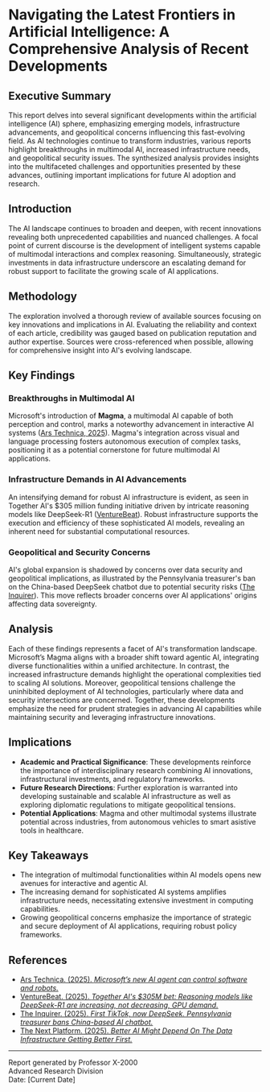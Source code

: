 # Navigating the Latest Frontiers in Artificial Intelligence: A Comprehensive Analysis of Recent Developments

## Executive Summary
This report delves into several significant developments within the artificial intelligence (AI) sphere, emphasizing emerging models, infrastructure advancements, and geopolitical concerns influencing this fast-evolving field. As AI technologies continue to transform industries, various reports highlight breakthroughs in multimodal AI, increased infrastructure needs, and geopolitical security issues. The synthesized analysis provides insights into the multifaceted challenges and opportunities presented by these advances, outlining important implications for future AI adoption and research.

## Introduction
The AI landscape continues to broaden and deepen, with recent innovations revealing both unprecedented capabilities and nuanced challenges. A focal point of current discourse is the development of intelligent systems capable of multimodal interactions and complex reasoning. Simultaneously, strategic investments in data infrastructure underscore an escalating demand for robust support to facilitate the growing scale of AI applications.

## Methodology
The exploration involved a thorough review of available sources focusing on key innovations and implications in AI. Evaluating the reliability and context of each article, credibility was gauged based on publication reputation and author expertise. Sources were cross-referenced when possible, allowing for comprehensive insight into AI's evolving landscape.

## Key Findings

### Breakthroughs in Multimodal AI
Microsoft's introduction of **Magma**, a multimodal AI capable of both perception and control, marks a noteworthy advancement in interactive AI systems ([Ars Technica, 2025](https://arstechnica.com/ai/2025/02/microsofts-new-ai-agent-can-control-software-and-robots/)). Magma's integration across visual and language processing fosters autonomous execution of complex tasks, positioning it as a potential cornerstone for future multimodal AI applications.

### Infrastructure Demands in AI Advancements
An intensifying demand for robust AI infrastructure is evident, as seen in Together AI's $305 million funding initiative driven by intricate reasoning models like DeepSeek-R1 ([VentureBeat](https://venturebeat.com/ai/together-ais-305m-bet-reasoning-models-like-deepseek-r1-are-increasing-not-decreasing-gpu-demand/)). Robust infrastructure supports the execution and efficiency of these sophisticated AI models, revealing an inherent need for substantial computational resources.

### Geopolitical and Security Concerns
AI's global expansion is shadowed by concerns over data security and geopolitical implications, as illustrated by the Pennsylvania treasurer's ban on the China-based DeepSeek chatbot due to potential security risks ([The Inquirer](https://www.inquirer.com/politics/pennsylvania/pennsylvania-treasury-deepseek-ban-china-20250220.html)). This move reflects broader concerns over AI applications' origins affecting data sovereignty.

## Analysis
Each of these findings represents a facet of AI's transformation landscape. Microsoft’s Magma aligns with a broader shift toward agentic AI, integrating diverse functionalities within a unified architecture. In contrast, the increased infrastructure demands highlight the operational complexities tied to scaling AI solutions. Moreover, geopolitical tensions challenge the uninhibited deployment of AI technologies, particularly where data and security intersections are concerned. Together, these developments emphasize the need for prudent strategies in advancing AI capabilities while maintaining security and leveraging infrastructure innovations.

## Implications
- **Academic and Practical Significance**: These developments reinforce the importance of interdisciplinary research combining AI innovations, infrastructural investments, and regulatory frameworks.
- **Future Research Directions**: Further exploration is warranted into developing sustainable and scalable AI infrastructure as well as exploring diplomatic regulations to mitigate geopolitical tensions.
- **Potential Applications**: Magma and other multimodal systems illustrate potential across industries, from autonomous vehicles to smart asistive tools in healthcare.

## Key Takeaways
- The integration of multimodal functionalities within AI models opens new avenues for interactive and agentic AI.
- The increasing demand for sophisticated AI systems amplifies infrastructure needs, necessitating extensive investment in computing capabilities.
- Growing geopolitical concerns emphasize the importance of strategic and secure deployment of AI applications, requiring robust policy frameworks.

## References
- [Ars Technica. (2025). *Microsoft’s new AI agent can control software and robots.*](https://arstechnica.com/ai/2025/02/microsofts-new-ai-agent-can-control-software-and-robots/)
- [VentureBeat. (2025). *Together AI's $305M bet: Reasoning models like DeepSeek-R1 are increasing, not decreasing, GPU demand.*](https://venturebeat.com/ai/together-ais-305m-bet-reasoning-models-like-deepseek-r1-are-increasing-not-decreasing-gpu-demand/)
- [The Inquirer. (2025). *First TikTok, now DeepSeek. Pennsylvania treasurer bans China-based AI chatbot.*](https://www.inquirer.com/politics/pennsylvania/pennsylvania-treasury-deepseek-ban-china-20250220.html)
- [The Next Platform. (2025). *Better AI Might Depend On The Data Infrastructure Getting Better First.*](https://www.nextplatform.com/2025/02/20/better-ai-might-depend-on-the-data-infrastructure-getting-better-first/)

---
Report generated by Professor X-2000  
Advanced Research Division  
Date: [Current Date]